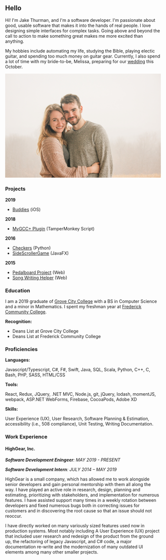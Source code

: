 ## Hello

Hi! I'm Jake Thurman, and I'm a software developer.
I'm passionate about good, usable software that makes it into the hands of real people.
I love designing simple interfaces for complex tasks.
Going above and beyond the call to action to make something great makes me more excited than anything. 

My hobbies include automating my life, studying the Bible, playing electic guitar, and spending too much money on guitar gear.
Currently, I also spend a lot of time with my bride-to-be, Melissa, preparing for our [wedding](https://www.melissaandjake.com) this October.

![Engagement Photo](./images/bridetobe.jpg)


### Projects

**2019**

- [Buddies](./site/buddiesIOSProject.html) (iOS)

**2018**

- [MyGCC+ Plugin](./site/mygccPlusProject.html) (TamperMonkey Script)

**2016**

- [Checkers](./site/checkersProject.html) (Python)
- [SideScrollerGame](./site/sideScrollerGame.html) (JavaFX)

**2015**

- [Pedalboard Project](./site/pedalboardProject.html) (Web)
- [Song Writing Helper](./site/rhymerProject.html) (Web)


### Education

I am a 2019 graduate of [Grove City College](https://www.gcc.edu) with a BS in Computer Science and a minor in Mathematics.
I spent my freshman year at [Frederick Community College](https://www.frederick.edu).

**Recognition:**
- Deans List at Grove City College
- Deans List at Frederick Community College

### Proficiencies

**Languages:**

Javascript/Typescript, C#, F#, Swift, Java, SQL,
Scala, Python, C++, C, Bash, PHP, SASS,
HTML/CSS

**Tools:**

React, Redux, JQuery, .NET MVC, Node.js, git,
jQuery, lodash, momentJS, webpack, ASP.NET
WebForms, Firebase, CocoaPods, Adobe XD

**Skills:**

User Experience (UX), User Research, Software
Planning & Estimation, accessibility (i.e., 508
compliance), Unit Testing, Writing
Documentation.


### Work Experience

#### HighGear, Inc.

_**Software Development Eningeer**: MAY 2019 - PRESENT_

_**Software Development Intern**: JULY 2014 – MAY 2019_

HighGear is a small company, which has allowed me to work alongside senior developers and gain personal mentorship with them all along the way.
I have played an active role in research, design, planning and estimating, prioritizing with stakeholders, and implementation for numerous features.
I have assisted support many times in a weekly rotation between developers and fixed numerous bugs both in correcting issues for customers and in discovering the root cause so that an issue should not reoccur. 

I have directly worked on many variously sized features used now in production systems. Most notably including A User Experience (UX) project that included user research and redesign of the product from the ground up, the refactoring of legacy Javascript, and C# code, a major documentation re-write and the modernization of many outdated UI elements among many other smaller projects.


